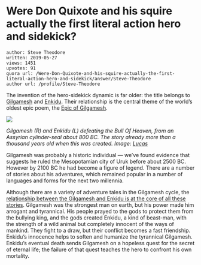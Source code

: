 # Were Don Quixote and his squire actually the first literal action hero and sidekick?

	author: Steve Theodore
	written: 2019-05-27
	views: 1451
	upvotes: 91
	quora url: /Were-Don-Quixote-and-his-squire-actually-the-first-literal-action-hero-and-sidekick/answer/Steve-Theodore
	author url: /profile/Steve-Theodore


The invention of the hero-sidekick dynamic is far older: the title belongs to [Gilgamesh](https://www.ancient.eu/gilgamesh/) and [Enkidu](https://en.wikipedia.org/wiki/Enkidu). Their relationship is the central theme of the world’s oldest epic poem, the [Epic of Gilgamesh](http://www.aina.org/books/eog/eog.pdf).

![](https://qph.fs.quoracdn.net/main-qimg-7aa7ea2ced79f6393dbc543197f8fd99)

_Gilgamesh (R) and Enkidu (L) defeating the Bull Of Heaven, from an Assyrian cylinder-seal about 800 BC. The story already more than a thousand years old when this was created. Image:_ _[Lucas](https://flic.kr/p/q9jwiP)_ 

Gilgamesh was probably a historic individual — we’ve found evidence that suggests he ruled the Mesopotamian city of Uruk before about 2500 BC. However by 2100 BC he had become a figure of legend. There are a number of stories about his adventures, which remained popular in a number of languages and forms for the next two millennia.

Although there are a variety of adventure tales in the Gilgamesh cycle, the [relationship between the Gilgamesh and Enkidu is at the core of all these stories](https://stmuhistorymedia.org/enkidus-impact-on-the-epic-of-gilgamesh/). Gilgamesh was the strongest man on earth, but his power made him arrogant and tyrannical. His people prayed to the gods to protect them from the bullying king, and the gods created Enkidu, a kind of beast-man, with the strength of a wild animal but completely innocent of the ways of mankind. They fight to a draw, but their conflict becomes a fast friendship. Enkidu’s innocence helps to soften and humanize the tyrannical Gilgamesh. Enkidu’s eventual death sends Gilgamesh on a hopeless quest for the secret of eternal life; the failure of that quest teaches the hero to confront his own mortality.

